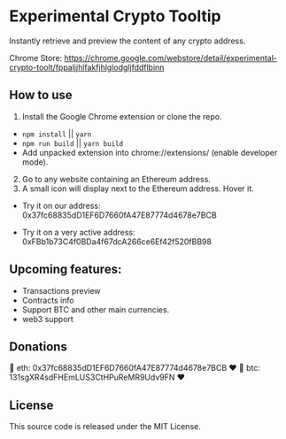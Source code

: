 # Experimental Crypto Tooltip

Instantly retrieve and preview the content of any crypto address.

Chrome Store: https://chrome.google.com/webstore/detail/experimental-crypto-toolt/fppaljjhlfakfjhlglodgljfddflbinn

How to use
----------

1. Install the Google Chrome extension or clone the repo.
  - `npm install` || `yarn`
  - `npm run build` || `yarn build`
  - Add unpacked extension into chrome://extensions/ (enable developer mode).
2. Go to any website containing an Ethereum address.
3. A small icon will display next to the Ethereum address. Hover it.


- Try it on our address: 0x37fc68835dD1EF6D7660fA47E87774d4678e7BCB

- Try it on a very active address: 0xFBb1b73C4f0BDa4f67dcA266ce6Ef42f520fBB98


Upcoming features:
----
- Transactions preview
- Contracts info
- Support BTC and other main currencies.
- web3 support


Donations
---------
🎉 eth: 0x37fc68835dD1EF6D7660fA47E87774d4678e7BCB ❤️
🎉 btc: 131sgXR4sdFHEmLUS3CtHPuReMR9Udv9FN ❤️


License
-------

This source code is released under the MIT License.

